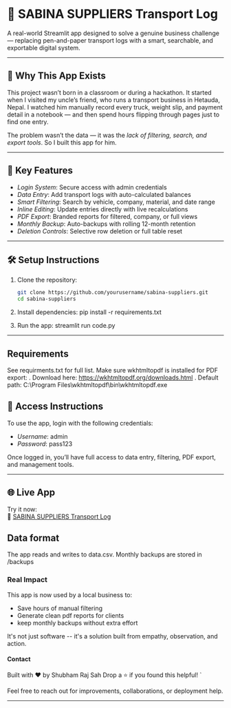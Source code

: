 # 🚚 SABINA SUPPLIERS Transport Log

A real-world Streamlit app designed to solve a genuine business challenge — replacing pen-and-paper transport logs with a smart, searchable, and exportable digital system.

---

## 🧠 Why This App Exists

This project wasn’t born in a classroom or during a hackathon. It started when I visited my uncle’s friend, who runs a transport business in Hetauda, Nepal. I watched him manually record every truck, weight slip, and payment detail in a notebook — and then spend hours flipping through pages just to find one entry.

The problem wasn’t the data — it was the *lack of filtering, search, and export tools*. So I built this app for him.

---

## 🔐 Key Features

- *Login System*: Secure access with admin credentials
- *Data Entry*: Add transport logs with auto-calculated balances
- *Smart Filtering*: Search by vehicle, company, material, and date range
- *Inline Editing*: Update entries directly with live recalculations
- *PDF Export*: Branded reports for filtered, company, or full views
- *Monthly Backup*: Auto-backups with rolling 12-month retention
- *Deletion Controls*: Selective row deletion or full table reset

---

## 🛠 Setup Instructions

1. Clone the repository:
   ```bash
   git clone https://github.com/yourusername/sabina-suppliers.git
   cd sabina-suppliers

2. Install dependencies:
   pip install -r requirements.txt

3. Run the app:
   streamlit run code.py 

---

## Requirements 

See requirments.txt for full list.
Make sure wkhtmltopdf is installed for PDF export:
. Download here: https://wkhtmltopdf.org/downloads.html
. Default path: C:\Program Files\wkhtmltopdf\bin\wkhtmltopdf.exe

## 🔑 Access Instructions

To use the app, login with the following credentials:

- *Username*: admin
- *Password*: pass123

Once logged in, you’ll have full access to data entry, filtering, PDF export, and management tools.

---

## 🌐 Live App

Try it now:  
🔗 [SABINA SUPPLIERS Transport Log](https://transportlog-lvxvghpfjmaw8ve8yftvae.streamlit.app/)


## Data format 
The app reads and writes to data.csv. Monthly backups are stored in /backups

### Real Impact 

This app is now used by a local business to:
- Save hours of manual filtering 
- Generate clean pdf reports for clients 
- keep monthly backups without extra effort 

It's not just software -- it's a solution built from empathy, observation, and action.

#### Contact

Built with ❤ by Shubham Raj Sah
Drop a ⭐ if you found this helpful! `

Feel free to reach out for improvements, collaborations, or deployment help.

--- 
